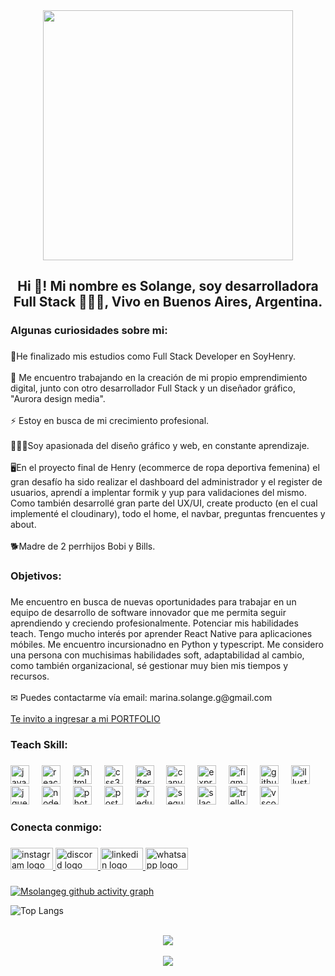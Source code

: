 
<div align="center">
  <img height="400" src="https://res.cloudinary.com/dv7kzlqy6/image/upload/v1707756533/githubprofile_u8q9b6.png"  />
</div>

<h2 align="center">Hi 👋! Mi nombre es Solange, soy desarrolladora Full Stack 👩🏻‍💻, Vivo en Buenos Aires, Argentina.</h2>

###

<h3 align="left">Algunas curiosidades sobre mi:</h3>

###

<p align="left" >🚀He finalizado mis estudios como Full Stack Developer en SoyHenry.<br><br>🌌 Me encuentro trabajando en la creación de mi propio emprendimiento digital, junto con otro desarrollador Full Stack y un diseñador gráfico, "Aurora design media".<br><br>⚡ Estoy en busca de mi crecimiento profesional.<br><br>👩🏻‍🎨Soy apasionada del diseño gráfico y web, en constante aprendizaje. <br><br>🖥️En el proyecto final de Henry (ecommerce de ropa deportiva femenina) el gran desafío ha sido realizar el dashboard del administrador y el register de usuarios, aprendí a implentar formik y yup para validaciones del mismo. Como también desarrollé gran parte del UX/UI, create producto (en el cual implementé el cloudinary), todo el home, el navbar, preguntas frencuentes y about.<br><br>🐕Madre de 2 perrhijos Bobi y Bills.</p>

###

<h3 align="left">Objetivos:</h3>

###

<p align="left">Me encuentro en busca de nuevas oportunidades para trabajar en un equipo de desarrollo de software innovador que me permita seguir aprendiendo y creciendo profesionalmente. Potenciar mis habilidades teach. Tengo mucho interés por aprender React Native para aplicaciones móbiles. Me encuentro incursionadno en Python y typescript. Me considero una persona con muchisimas habilidades soft, adaptabilidad al cambio, como también organizacional, sé gestionar muy bien mis tiempos y recursos. <br><br>✉ Puedes contactarme vía email: marina.solange.g@gmail.com<br><br> <a href="https://portfolio-msg.vercel.app/">Te invito a ingresar a mi PORTFOLIO</a></p>

###

<h3 align="left">Teach Skill:</h3>

###

<div align="left">
  <img src="https://cdn.jsdelivr.net/gh/devicons/devicon/icons/javascript/javascript-original.svg" height="30" alt="javascript logo"  />
  <img width="12" />
  <img src="https://cdn.jsdelivr.net/gh/devicons/devicon/icons/react/react-original.svg" height="30" alt="react logo"  />
  <img width="12" />
  <img src="https://cdn.jsdelivr.net/gh/devicons/devicon/icons/html5/html5-original.svg" height="30" alt="html5 logo"  />
  <img width="12" />
  <img src="https://cdn.jsdelivr.net/gh/devicons/devicon/icons/css3/css3-original.svg" height="30" alt="css3 logo"  />
  <img width="12" />
  <img src="https://cdn.jsdelivr.net/gh/devicons/devicon/icons/aftereffects/aftereffects-original.svg" height="30" alt="aftereffects logo"  />
  <img width="12" />
  <img src="https://cdn.jsdelivr.net/gh/devicons/devicon/icons/canva/canva-original.svg" height="30" alt="canva logo"  />
  <img width="12" />
  <img src="https://cdn.jsdelivr.net/gh/devicons/devicon/icons/express/express-original.svg" height="30" alt="express logo"  />
  <img width="12" />
  <img src="https://cdn.jsdelivr.net/gh/devicons/devicon/icons/figma/figma-original.svg" height="30" alt="figma logo"  />
  <img width="12" />
  <img src="https://cdn.jsdelivr.net/gh/devicons/devicon/icons/github/github-original.svg" height="30" alt="github logo"  />
  <img width="12" />
  <img src="https://cdn.jsdelivr.net/gh/devicons/devicon/icons/illustrator/illustrator-plain.svg" height="30" alt="illustrator logo"  />
  <img width="12" />
  <img src="https://cdn.jsdelivr.net/gh/devicons/devicon/icons/jquery/jquery-original.svg" height="30" alt="jquery logo"  />
  <img width="12" />
  <img src="https://cdn.jsdelivr.net/gh/devicons/devicon/icons/nodejs/nodejs-original.svg" height="30" alt="nodejs logo"  />
  <img width="12" />
  <img src="https://cdn.jsdelivr.net/gh/devicons/devicon/icons/photoshop/photoshop-plain.svg" height="30" alt="photoshop logo"  />
  <img width="12" />
  <img src="https://cdn.jsdelivr.net/gh/devicons/devicon/icons/postgresql/postgresql-original.svg" height="30" alt="postgresql logo"  />
  <img width="12" />
  <img src="https://cdn.jsdelivr.net/gh/devicons/devicon/icons/redux/redux-original.svg" height="30" alt="redux logo"  />
  <img width="12" />
  <img src="https://cdn.jsdelivr.net/gh/devicons/devicon/icons/sequelize/sequelize-original.svg" height="30" alt="sequelize logo"  />
  <img width="12" />
  <img src="https://cdn.jsdelivr.net/gh/devicons/devicon/icons/slack/slack-original.svg" height="30" alt="slack logo"  />
  <img width="12" />
  <img src="https://cdn.jsdelivr.net/gh/devicons/devicon/icons/trello/trello-plain.svg" height="30" alt="trello logo"  />
  <img width="12" />
  <img src="https://cdn.jsdelivr.net/gh/devicons/devicon/icons/vscode/vscode-original.svg" height="30" alt="vscode logo"  />
</div>

###

<h3 align="left">Conecta conmigo:</h3>

###

<div align="left">
  <a href="https://www.instagram.com/aurora.designmedia/" target="_blank">
    <img src="https://raw.githubusercontent.com/maurodesouza/profile-readme-generator/master/src/assets/icons/social/instagram/default.svg" width="68" height="35" alt="instagram logo"  />
  </a>
  <a href="https://discord.com/MSGcamp" target="_blank">
    <img src="https://raw.githubusercontent.com/maurodesouza/profile-readme-generator/master/src/assets/icons/social/discord/default.svg" width="68" height="35" alt="discord logo"  />
  </a>
  <a href="https://www.linkedin.com/in/marina-solange-garcia/" target="_blank">
    <img src="https://raw.githubusercontent.com/maurodesouza/profile-readme-generator/master/src/assets/icons/social/linkedin/default.svg" width="68" height="35" alt="linkedin logo"  />
  </a>
  <a href="https://wa.me/qr/DN5JPUF6ZBAQG1" target="_blank">
    <img src="https://raw.githubusercontent.com/maurodesouza/profile-readme-generator/master/src/assets/icons/social/whatsapp/default.svg" width="68" height="35" alt="whatsapp logo"  />
  </a>
</div>

###

###

[![Msolangeg github activity graph](https://github-readme-activity-graph.vercel.app/graph?username=msolangeg&bg_color=e5e5e5&line=ede863&point=252525&title_color=252525&color=252525)](https://github.com/msolangeg/github-readme-activity-graph) 
 
![Top Langs](https://github-readme-stats.vercel.app/api/top-langs/?username=anuraghazra&layout=compact)

<br/>  

<div align="center"><img src="https://spotify-github-profile.vercel.app/api/view?uid=11148895282&cover_image=true&theme=novatorem&show_offline=false&background_color=121212&interchange=true&bar_color=53b14f&bar_color_cover=true" /></div>  

<br/>  

<div align="center">
<img src="https://komarev.com/ghpvc/?username=msolangeg&&style=flat-square" align="center" />
</div>  

<br />

